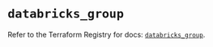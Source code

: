 # `databricks_group`

Refer to the Terraform Registry for docs: [`databricks_group`](https://registry.terraform.io/providers/databricks/databricks/1.79.1/docs/resources/group).
